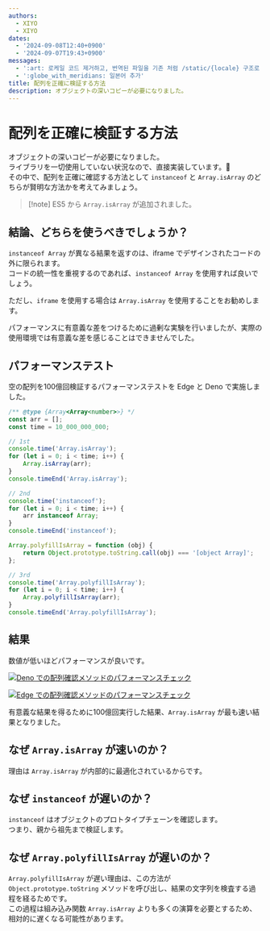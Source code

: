 ```yaml
---
authors:
  - XIYO
  - XIYO
dates:
  - '2024-09-08T12:40+0900'
  - '2024-09-07T19:43+0900'
messages:
  - ':art: 로케일 코드 제거하고, 번역된 파일을 기존 처럼 /static/{locale} 구조로 저장'
  - ':globe_with_meridians: 일본어 추가'
title: 配列を正確に検証する方法
description: オブジェクトの深いコピーが必要になりました。
---
```

# 配列を正確に検証する方法

オブジェクトの深いコピーが必要になりました。\
ライブラリを一切使用していない状況なので、直接実装しています。🤣\
その中で、配列を正確に確認する方法として `instanceof` と `Array.isArray` のどちらが賢明な方法かを考えてみましょう。

> \[!note]
> ES5 から `Array.isArray` が追加されました。

## 結論、どちらを使うべきでしょうか？

`instanceof Array` が異なる結果を返すのは、iframe でデザインされたコードの外に限られます。\
コードの統一性を重視するのであれば、`instanceof Array` を使用すれば良いでしょう。

ただし、`iframe` を使用する場合は `Array.isArray` を使用することをお勧めします。

パフォーマンスに有意義な差をつけるために過剰な実験を行いましたが、実際の使用環境では有意義な差を感じることはできませんでした。

## パフォーマンステスト

空の配列を100億回検証するパフォーマンステストを Edge と Deno で実施しました。

```javascript
/** @type {Array<Array<number>>} */
const arr = [];
const time = 10_000_000_000;

// 1st
console.time('Array.isArray');
for (let i = 0; i < time; i++) {
	Array.isArray(arr);
}
console.timeEnd('Array.isArray');

// 2nd
console.time('instanceof');
for (let i = 0; i < time; i++) {
	arr instanceof Array;
}
console.timeEnd('instanceof');

Array.polyfillIsArray = function (obj) {
	return Object.prototype.toString.call(obj) === '[object Array]';
};

// 3rd
console.time('Array.polyfillIsArray');
for (let i = 0; i < time; i++) {
	Array.polyfillIsArray(arr);
}
console.timeEnd('Array.polyfillIsArray');
```

## 結果

数値が低いほどパフォーマンスが良いです。

[![Deno での配列確認メソッドのパフォーマンスチェック](https://mermaid.ink/img/pako:eNpFkE9PwzAMxb-K5RNIbdVS_owekIBx4ICEBCeWHbzUXaO1SZWkUqtp3510YSIX51m_9-L4iNLUjBVOs2zJ-nTHnoSGcLzyHYPAZ2tphteW5QE-2TbG9qQlg9KwZm2gyOElwD07gdE5pTQpB5s_b6bcuQpMQpzSzi9-00QdkcF0c6O67v2CbmPUHKMEvk0sR6-Mhu_wFFw5ltcCIYc0fYJVHukdWdgUeXZ3c5tA-Zg9lGUC96usKIstJthzGF3V4bfHhRfoW-5ZYBWuNdnDMv8pcDR68zVriZW3IydozbhvL2IcavK8VrS31GPVUOdCdyD9Y8y_5lp5Yz_ibs8rPv0C4mF0cw?type=png)](https://mermaid.live/edit#pako:eNpFkE9PwzAMxb-K5RNIbdVS_owekIBx4ICEBCeWHbzUXaO1SZWkUqtp3510YSIX51m_9-L4iNLUjBVOs2zJ-nTHnoSGcLzyHYPAZ2tphteW5QE-2TbG9qQlg9KwZm2gyOElwD07gdE5pTQpB5s_b6bcuQpMQpzSzi9-00QdkcF0c6O67v2CbmPUHKMEvk0sR6-Mhu_wFFw5ltcCIYc0fYJVHukdWdgUeXZ3c5tA-Zg9lGUC96usKIstJthzGF3V4bfHhRfoW-5ZYBWuNdnDMv8pcDR68zVriZW3IydozbhvL2IcavK8VrS31GPVUOdCdyD9Y8y_5lp5Yz_ibs8rPv0C4mF0cw)

[![Edge での配列確認メソッドのパフォーマンスチェック](https://mermaid.ink/img/pako:eNpFkMFuwjAMhl_F8gmktipoha2HSWPjsMOkSdtphINJXRrRJihJtVaId18gQ-SS_NGXz7FPKE3FWOIwyoasT3fsSWgIyyvfMgh8sZZGeG1YHuCTbW1sR1oyKA0ra34dW5isqz1PYZbDKjzr2AmMjiGlQTnY_Fsy5a67wCSIlXb-YjJ1zBE5mnasVdu-39BtVI1RJXA9sOy9Mhq-QymYOJZTgZBDmj7DYx7pHVnYzJbZfFEkUDxkxdM8gWWRLfJ8iwl2HJpQVej7dOEF-oY7FliGY0X2cPn_OXDUe_M1aomltz0naE2_b26hP1bk-U3R3lKHZU2tC7dH0j_G3DNXyhv7Ead8Hfb5D6fxd78?type=png)](https://mermaid.live/edit#pako:eNpFkMFuwjAMhl_F8gmktipoha2HSWPjsMOkSdtphINJXRrRJihJtVaId18gQ-SS_NGXz7FPKE3FWOIwyoasT3fsSWgIyyvfMgh8sZZGeG1YHuCTbW1sR1oyKA0ra34dW5isqz1PYZbDKjzr2AmMjiGlQTnY_Fsy5a67wCSIlXb-YjJ1zBE5mnasVdu-39BtVI1RJXA9sOy9Mhq-QymYOJZTgZBDmj7DYx7pHVnYzJbZfFEkUDxkxdM8gWWRLfJ8iwl2HJpQVej7dOEF-oY7FliGY0X2cPn_OXDUe_M1aomltz0naE2_b26hP1bk-U3R3lKHZU2tC7dH0j_G3DNXyhv7Ead8Hfb5D6fxd78)

有意義な結果を得るために100億回実行した結果、`Array.isArray` が最も速い結果となりました。

## なぜ `Array.isArray` が速いのか？

理由は `Array.isArray` が内部的に最適化されているからです。

## なぜ `instanceof` が遅いのか？

`instanceof` はオブジェクトのプロトタイプチェーンを確認します。\
つまり、親から祖先まで検証します。

## なぜ `Array.polyfillIsArray` が遅いのか？

`Array.polyfillIsArray` が遅い理由は、この方法が `Object.prototype.toString` メソッドを呼び出し、結果の文字列を検査する過程を経るためです。\
この過程は組み込み関数 `Array.isArray` よりも多くの演算を必要とするため、相対的に遅くなる可能性があります。
